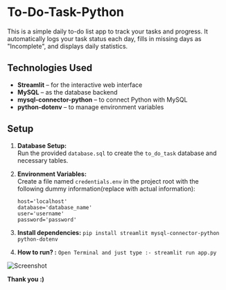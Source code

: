 # To-Do-Task-Python

This is a simple daily to-do list app to track your tasks and progress. It automatically logs your task status each day, fills in missing days as "Incomplete", and displays daily statistics.

## Technologies Used
- **Streamlit** – for the interactive web interface
- **MySQL** – as the database backend
- **mysql-connector-python** – to connect Python with MySQL
- **python-dotenv** – to manage environment variables

## Setup

1. **Database Setup:**  
   Run the provided `database.sql` to create the `to_do_task` database and necessary tables.

2. **Environment Variables:**  
   Create a file named `credentials.env` in the project root with the following dummy information(replace with actual information):
   ```env
   host='localhost'
   database='database_name'
   user='username'
   password='password'
   ```

3. **Install dependencies:**
``` pip install streamlit mysql-connector-python python-dotenv ```

4. **How to run? :**
``` Open Terminal and just type :- streamlit run app.py ```

![Screenshot](https://github.com/user-attachments/assets/5a386878-1874-4d08-a396-91e1ff7cacc6)

**Thank you :)**

